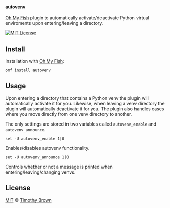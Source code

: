 #### autovenv
[Oh My Fish][omf] plugin to automatically activate/deactivate Python virtual enviroments upon entering/leaving a directory.

[![MIT License][license-badge]](/LICENSE)
</br>

## Install
Installation with [Oh My Fish][omf]:

    omf install autovenv

## Usage
Upon entering a directory that contains a Python venv the plugin will automatically activate it for you.
Likewise, when leaving a venv directory the plugin will automatically deactivate it for you. The plugin
also handles cases where you move directly from one venv directory to another.

The only settings are stored in two variables called `autovenv_enable` and `autovenv_announce`.

    set -U autovenv_enable 1|0
Enables/disables autovenv functionality.

    set -U autovenv_announce 1|0
Controls whether or not a message is printed when entering/leaving/changing venvs.

## License
[MIT][mit] © [Timothy Brown][author]

[author]: https://github.com/timothybrown
[license-badge]: https://img.shields.io/badge/license-MIT-007EC7.svg?style=flat-square
[mit]: http://opensource.org/licenses/MIT
[omf]: https://github.com/oh-my-fish/oh-my-fish